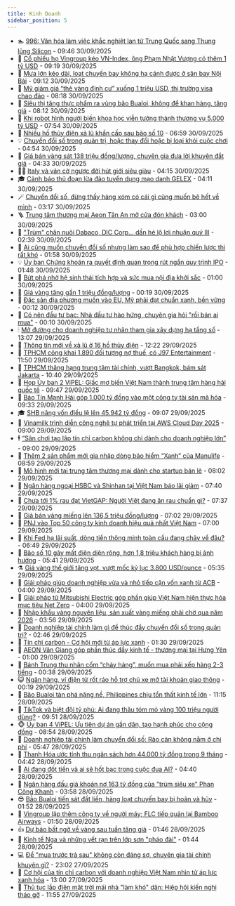 ```yaml
---
title: Kinh Doanh
sidebar_position: 5
---
```


<!-- dantri-kinh-doanh:START -->
- 🏊 [996: Văn hóa làm việc khắc nghiệt lan từ Trung Quốc sang Thung lũng Silicon](https://dantri.com.vn/kinh-doanh/996-van-hoa-lam-viec-khac-nghiet-lan-tu-trung-quoc-sang-thung-lung-silicon-20250928181215569.htm) - 09:46 30/09/2025
- 🦆 [Cổ phiếu họ Vingroup kéo VN-Index, ông Phạm Nhật Vượng có thêm 1 tỷ USD](https://dantri.com.vn/kinh-doanh/co-phieu-ho-vingroup-keo-vn-index-ong-pham-nhat-vuong-co-them-1-ty-usd-20250930155216637.htm) - 09:19 30/09/2025
- 🦄 [Mưa lớn kéo dài, loạt chuyến bay không hạ cánh được ở sân bay Nội Bài](https://dantri.com.vn/kinh-doanh/mua-lon-keo-dai-loat-chuyen-bay-khong-ha-canh-duoc-o-san-bay-noi-bai-20250930155322614.htm) - 09:12 30/09/2025
- 🌝 [Mỹ giảm giá “thẻ vàng định cư” xuống 1 triệu USD, thị trường visa chao đảo](https://dantri.com.vn/kinh-doanh/my-giam-gia-the-vang-dinh-cu-xuong-1-trieu-usd-thi-truong-visa-chao-dao-20250929211127951.htm) - 08:18 30/09/2025
- 💃 [Siêu thị tăng thực phẩm ra vùng bão Bualoi, không để khan hàng, tăng giá](https://dantri.com.vn/kinh-doanh/sieu-thi-tang-thuc-pham-ra-vung-bao-bualoi-khong-de-khan-hang-tang-gia-20250930144118492.htm) - 08:12 30/09/2025
- 🦏 [Khi robot hình người biến khoa học viễn tưởng thành thương vụ 5.000 tỷ USD](https://dantri.com.vn/kinh-doanh/khi-robot-hinh-nguoi-bien-khoa-hoc-vien-tuong-thanh-thuong-vu-5000-ty-usd-20250930112655712.htm) - 07:54 30/09/2025
- 🦩 [Nhiều hồ thủy điện xả lũ khẩn cấp sau bão số 10](https://dantri.com.vn/kinh-doanh/nhieu-ho-thuy-dien-xa-lu-khan-cap-sau-bao-so-10-20250930132353678.htm) - 06:59 30/09/2025
- 💡 [Chuyển đổi số trong quản trị, hoặc thay đổi hoặc bị loại khỏi cuộc chơi](https://dantri.com.vn/kinh-doanh/chuyen-doi-so-trong-quan-tri-hoac-thay-doi-hoac-bi-loai-khoi-cuoc-choi-20250930100910650.htm) - 04:54 30/09/2025
- 🌊 [Giá bán vàng sát 138 triệu đồng/lượng, chuyên gia đưa lời khuyên đắt giá](https://dantri.com.vn/kinh-doanh/gia-ban-vang-sat-138-trieu-dongluong-chuyen-gia-dua-loi-khuyen-dat-gia-20250930103119379.htm) - 04:33 30/09/2025
- 🧑‍💻 [Italy và ván cờ ngược đời hút giới siêu giàu](https://dantri.com.vn/kinh-doanh/italy-va-van-co-nguoc-doi-hut-gioi-sieu-giau-20250930100326389.htm) - 04:15 30/09/2025
- 🎓 [Cảnh báo thủ đoạn lừa đảo tuyển dụng mạo danh GELEX](https://dantri.com.vn/kinh-doanh/canh-bao-thu-doan-lua-dao-tuyen-dung-mao-danh-gelex-20250930105654038.htm) - 04:11 30/09/2025
- 🪄 [Chuyển đổi số, đừng thấy hàng xóm có cái gì cũng muốn bê hết về mình](https://dantri.com.vn/kinh-doanh/chuyen-doi-so-dung-thay-hang-xom-co-cai-gi-cung-muon-be-het-ve-minh-20250930093407691.htm) - 03:17 30/09/2025
- 🪜 [Trung tâm thương mại Aeon Tân An mở cửa đón khách](https://dantri.com.vn/kinh-doanh/trung-tam-thuong-mai-aeon-tan-an-mo-cua-don-khach-20250929140250116.htm) - 03:00 30/09/2025
- 🦄 [&quot;Trùm&quot; chăn nuôi Dabaco, DIC Corp... dần hé lộ lợi nhuận quý III](https://dantri.com.vn/kinh-doanh/trum-chan-nuoi-dabaco-dic-corp-dan-he-lo-loi-nhuan-quy-iii-20250930083751718.htm) - 02:39 30/09/2025
- 💯 [Ai cũng muốn chuyển đổi số nhưng làm sao để phù hợp chiến lược thì rất khó](https://dantri.com.vn/kinh-doanh/ai-cung-muon-chuyen-doi-so-nhung-lam-sao-de-phu-hop-chien-luoc-thi-rat-kho-20250926074213496.htm) - 01:58 30/09/2025
- 💡 [Ủy ban Chứng khoán ra quyết định quan trọng rút ngắn quy trình IPO](https://dantri.com.vn/kinh-doanh/uy-ban-chung-khoan-ra-quyet-dinh-quan-trong-rut-ngan-quy-trinh-ipo-20250930082438868.htm) - 01:48 30/09/2025
- 🧰 [Bứt phá nhờ hệ sinh thái tích hợp và sức mua nội địa khởi sắc](https://dantri.com.vn/kinh-doanh/but-pha-nho-he-sinh-thai-tich-hop-va-suc-mua-noi-dia-khoi-sac-20250929230124412.htm) - 01:00 30/09/2025
- 🎊 [Giá vàng tăng gần 1 triệu đồng/lượng](https://dantri.com.vn/kinh-doanh/gia-vang-tang-gan-1-trieu-dongluong-20250930070900312.htm) - 00:19 30/09/2025
- 🔭 [Đặc sản địa phương muốn vào EU, Mỹ phải đạt chuẩn xanh, bền vững](https://dantri.com.vn/kinh-doanh/dac-san-dia-phuong-muon-vao-eu-my-phai-dat-chuan-xanh-ben-vung-20250929221532872.htm) - 00:12 30/09/2025
- 💼 [Có nên đầu tư bạc: Nhà đầu tư hào hứng, chuyên gia hỏi &quot;rồi bán ai mua&quot;](https://dantri.com.vn/kinh-doanh/co-nen-dau-tu-bac-nha-dau-tu-hao-hung-chuyen-gia-hoi-roi-ban-ai-mua-20250929201607251.htm) - 00:10 30/09/2025
- 🕯 [Mở đường cho doanh nghiệp tư nhân tham gia xây dựng hạ tầng số](https://dantri.com.vn/kinh-doanh/mo-duong-cho-doanh-nghiep-tu-nhan-tham-gia-xay-dung-ha-tang-so-20250929193313500.htm) - 13:07 29/09/2025
- 🫣 [Thông tin mới về xả lũ ở 16 hồ thủy điện](https://dantri.com.vn/kinh-doanh/thong-tin-moi-ve-xa-lu-o-16-ho-thuy-dien-20250929191002731.htm) - 12:22 29/09/2025
- 🤠 [TPHCM công khai 1.890 đối tượng nợ thuế, có J97 Entertainment](https://dantri.com.vn/kinh-doanh/tphcm-cong-khai-1890-doi-tuong-no-thue-co-j97-entertainment-20250929183618401.htm) - 11:50 29/09/2025
- 🌈 [TPHCM thăng hạng trung tâm tài chính, vượt Bangkok, bám sát Jakarta](https://dantri.com.vn/kinh-doanh/tphcm-thang-hang-trung-tam-tai-chinh-vuot-bangkok-bam-sat-jakarta-20250929172539354.htm) - 10:40 29/09/2025
- 🦅 [Họp Ủy ban 2 ViPEL: Giấc mơ biến Việt Nam thành trung tâm hàng hải quốc tế](https://dantri.com.vn/kinh-doanh/hop-uy-ban-2-vipel-giac-mo-bien-viet-nam-thanh-trung-tam-hang-hai-quoc-te-20250929153627208.htm) - 09:47 29/09/2025
- 🌁 [Bảo Tín Mạnh Hải góp 1.000 tỷ đồng vào một công ty tài sản mã hóa](https://dantri.com.vn/kinh-doanh/bao-tin-manh-hai-gop-1000-ty-dong-vao-mot-cong-ty-tai-san-ma-hoa-20250929144301021.htm) - 09:33 29/09/2025
- 🎓 [SHB nâng vốn điều lệ lên 45.942 tỷ đồng](https://dantri.com.vn/kinh-doanh/shb-nang-von-dieu-le-len-45942-ty-dong-20250929160709602.htm) - 09:07 29/09/2025
- 📝 [Vinamilk trình diễn công nghệ tự phát triển tại AWS Cloud Day 2025](https://dantri.com.vn/kinh-doanh/vinamilk-trinh-dien-cong-nghe-tu-phat-trien-tai-aws-cloud-day-2025-20250929145830870.htm) - 09:00 29/09/2025
- 🕴 [“Sân chơi tạo lập tín chỉ carbon không chỉ dành cho doanh nghiệp lớn”](https://dantri.com.vn/kinh-doanh/san-choi-tao-lap-tin-chi-carbon-khong-chi-danh-cho-doanh-nghiep-lon-20250926175749799.htm) - 09:00 29/09/2025
- 🧰 [Thêm 2 sản phẩm mới gia nhập dòng bảo hiểm “Xanh” của Manulife](https://dantri.com.vn/kinh-doanh/them-2-san-pham-moi-gia-nhap-dong-bao-hiem-xanh-cua-manulife-20250929155905425.htm) - 08:59 29/09/2025
- 🤖 [Mô hình mới tại trung tâm thương mại dành cho startup bán lẻ](https://dantri.com.vn/kinh-doanh/mo-hinh-moi-tai-trung-tam-thuong-mai-danh-cho-startup-ban-le-20250929145231262.htm) - 08:02 29/09/2025
- 🤠 [Ngân hàng ngoại HSBC và Shinhan tại Việt Nam báo lãi giảm](https://dantri.com.vn/kinh-doanh/ngan-hang-ngoai-hsbc-va-shinhan-tai-viet-nam-bao-lai-giam-20250929134518631.htm) - 07:40 29/09/2025
- 🌮 [Chưa tới 1% rau đạt VietGAP: Người Việt đang ăn rau chuẩn gì?](https://dantri.com.vn/kinh-doanh/chua-toi-1-rau-dat-vietgap-nguoi-viet-dang-an-rau-chuan-gi-20250929133428695.htm) - 07:37 29/09/2025
- 🦄 [Giá bán vàng miếng lên 136,5 triệu đồng/lượng](https://dantri.com.vn/kinh-doanh/gia-ban-vang-mieng-len-1365-trieu-dongluong-20250929002801751.htm) - 07:02 29/09/2025
- 👺 [PNJ vào Top 50 công ty kinh doanh hiệu quả nhất Việt Nam](https://dantri.com.vn/kinh-doanh/pnj-vao-top-50-cong-ty-kinh-doanh-hieu-qua-nhat-viet-nam-20250929135203864.htm) - 07:00 29/09/2025
- 🤗 [Khi Fed hạ lãi suất, dòng tiền thông minh toàn cầu đang chảy về đâu?](https://dantri.com.vn/kinh-doanh/khi-fed-ha-lai-suat-dong-tien-thong-minh-toan-cau-dang-chay-ve-dau-20250929094431450.htm) - 06:49 29/09/2025
- 💪 [Bão số 10 gây mất điện diện rộng, hơn 1,8 triệu khách hàng bị ảnh hưởng](https://dantri.com.vn/kinh-doanh/bao-so-10-gay-mat-dien-dien-rong-hon-18-trieu-khach-hang-bi-anh-huong-20250929120905062.htm) - 05:41 29/09/2025
- ⚗️ [Giá vàng thế giới tăng vọt, vượt mốc kỷ lục 3.800 USD/ounce](https://dantri.com.vn/kinh-doanh/gia-vang-the-gioi-tang-vot-vuot-moc-ky-luc-3800-usdounce-20250929122435541.htm) - 05:35 29/09/2025
- 🧠 [Giải pháp giúp doanh nghiệp vừa và nhỏ tiếp cận vốn xanh từ ACB](https://dantri.com.vn/kinh-doanh/giai-phap-giup-doanh-nghiep-vua-va-nho-tiep-can-von-xanh-tu-acb-20250927140630110.htm) - 04:00 29/09/2025
- 🗽 [Giải pháp từ Mitsubishi Electric góp phần giúp Việt Nam hiện thực hóa mục tiêu Net Zero](https://dantri.com.vn/kinh-doanh/giai-phap-tu-mitsubishi-electric-gop-phan-giup-viet-nam-hien-thuc-hoa-muc-tieu-net-zero-20250927093455786.htm) - 04:00 29/09/2025
- 🫣 [Nhập khẩu vàng nguyên liệu, sản xuất vàng miếng phải chờ qua năm 2026](https://dantri.com.vn/kinh-doanh/nhap-khau-vang-nguyen-lieu-san-xuat-vang-mieng-phai-cho-qua-nam-2026-20250929101247869.htm) - 03:56 29/09/2025
- 🫣 [Doanh nghiệp tài chính làm gì để thúc đẩy chuyển đổi số trong quản trị?](https://dantri.com.vn/kinh-doanh/doanh-nghiep-tai-chinh-lam-gi-de-thuc-day-chuyen-doi-so-trong-quan-tri-20250920160217087.htm) - 02:46 29/09/2025
- 🫣 [Tín chỉ carbon - Cơ hội mới từ áp lực xanh](https://dantri.com.vn/kinh-doanh/tin-chi-carbon-co-hoi-moi-tu-ap-luc-xanh-20250929071019541.htm) - 01:30 29/09/2025
- 💂 [AEON Văn Giang góp phần thúc đẩy kinh tế - thương mại tại Hưng Yên](https://dantri.com.vn/kinh-doanh/aeon-van-giang-gop-phan-thuc-day-kinh-te-thuong-mai-tai-hung-yen-20250928205719338.htm) - 01:00 29/09/2025
- 💫 [Bánh Trung thu nhân cốm “cháy hàng”, muốn mua phải xếp hàng 2-3 tiếng](https://dantri.com.vn/kinh-doanh/banh-trung-thu-nhan-com-chay-hang-muon-mua-phai-xep-hang-2-3-tieng-20250928153633323.htm) - 00:38 29/09/2025
- 😺 [Ngân hàng, ví điện tử rốt ráo hỗ trợ chủ xe mở tài khoản giao thông](https://dantri.com.vn/kinh-doanh/ngan-hang-vi-dien-tu-rot-rao-ho-tro-chu-xe-mo-tai-khoan-giao-thong-20250929010112970.htm) - 00:19 29/09/2025
- 🦆 [Bão Bualoi tàn phá nặng nề, Philippines chịu tổn thất kinh tế lớn](https://dantri.com.vn/kinh-doanh/bao-bualoi-tan-pha-nang-ne-philippines-chiu-ton-that-kinh-te-lon-20250928170720161.htm) - 11:15 28/09/2025
- 👀 [TikTok và biệt đội tỷ phú: Ai đang thâu tóm mỏ vàng 100 triệu người dùng?](https://dantri.com.vn/kinh-doanh/tiktok-va-biet-doi-ty-phu-ai-dang-thau-tom-mo-vang-100-trieu-nguoi-dung-20250928101637857.htm) - 09:51 28/09/2025
- 🐵 [Ủy ban 4 ViPEL: Ưu tiên dự án gần dân, tạo hạnh phúc cho cộng đồng](https://dantri.com.vn/kinh-doanh/uy-ban-4-vipel-uu-tien-du-an-gan-dan-tao-hanh-phuc-cho-cong-dong-20250928144427725.htm) - 08:54 28/09/2025
- 🤖 [Doanh nghiệp tài chính làm chuyển đổi số: Rào cản không nằm ở chi phí](https://dantri.com.vn/kinh-doanh/doanh-nghiep-tai-chinh-lam-chuyen-doi-so-rao-can-khong-nam-o-chi-phi-20250920151341285.htm) - 05:47 28/09/2025
- 💂 [Thanh Hóa ước tính thu ngân sách hơn 44.000 tỷ đồng trong 9 tháng](https://dantri.com.vn/kinh-doanh/thanh-hoa-uoc-tinh-thu-ngan-sach-hon-44000-ty-dong-trong-9-thang-20250927094619386.htm) - 04:42 28/09/2025
- 🦆 [Ai đang đốt tiền và ai sẽ hốt bạc trong cuộc đua AI?](https://dantri.com.vn/kinh-doanh/ai-dang-dot-tien-va-ai-se-hot-bac-trong-cuoc-dua-ai-20250928092257829.htm) - 04:40 28/09/2025
- 🦅 [Ngân hàng đấu giá khoản nợ 163 tỷ đồng của &quot;trùm siêu xe&quot; Phan Công Khanh](https://dantri.com.vn/kinh-doanh/ngan-hang-dau-gia-khoan-no-163-ty-dong-cua-trum-sieu-xe-phan-cong-khanh-20250928093323558.htm) - 03:58 28/09/2025
- 😎 [Bão Bualoi tiến sát đất liền, hàng loạt chuyến bay bị hoãn và hủy](https://dantri.com.vn/kinh-doanh/bao-bualoi-tien-sat-dat-lien-hang-loat-chuyen-bay-bi-hoan-va-huy-20250927231201354.htm) - 01:52 28/09/2025
- 🐎 [Vingroup lập thêm công ty về người máy; FLC tiếp quản lại Bamboo Airways](https://dantri.com.vn/kinh-doanh/vingroup-lap-them-cong-ty-ve-nguoi-may-flc-tiep-quan-lai-bamboo-airways-20250927234247589.htm) - 01:50 28/09/2025
- 👍 [Dự báo bất ngờ về vàng sau tuần tăng giá](https://dantri.com.vn/kinh-doanh/du-bao-bat-ngo-ve-vang-sau-tuan-tang-gia-20250928071725447.htm) - 01:46 28/09/2025
- 🦒 [Kinh tế Nga và những vết rạn trên lớp sơn &quot;pháo đài&quot;](https://dantri.com.vn/kinh-doanh/kinh-te-nga-va-nhung-vet-ran-tren-lop-son-phao-dai-20250926115526231.htm) - 01:44 28/09/2025
- 💻 [Để &quot;mua trước trả sau&quot; không còn đáng sợ, chuyên gia tài chính khuyên gì?](https://dantri.com.vn/kinh-doanh/de-mua-truoc-tra-sau-khong-con-dang-so-chuyen-gia-tai-chinh-khuyen-gi-20250806160903112.htm) - 23:02 27/09/2025
- 👺 [Cơ hội của tín chỉ carbon với doanh nghiệp Việt Nam nhìn từ áp lực xanh hóa](https://dantri.com.vn/kinh-doanh/co-hoi-cua-tin-chi-carbon-voi-doanh-nghiep-viet-nam-nhin-tu-ap-luc-xanh-hoa-20250926174005594.htm) - 13:00 27/09/2025
- 🧐 [Thủ tục lắp điện mặt trời mái nhà &quot;làm khó&quot; dân: Hiệp hội kiến nghị tháo gỡ](https://dantri.com.vn/kinh-doanh/thu-tuc-lap-dien-mat-troi-mai-nha-lam-kho-dan-hiep-hoi-kien-nghi-thao-go-20250927182546304.htm) - 11:55 27/09/2025<!-- dantri-kinh-doanh:END -->
